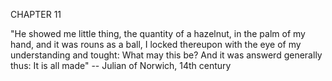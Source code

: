 CHAPTER 11

"He showed me little thing, the quantity of a hazelnut, in the palm of my hand, and it was rouns as a ball, I locked thereupon with the eye of my understanding and tought: What may this be? And it was answerd generally thus: It is all made"
-- Julian of Norwich, 14th century


